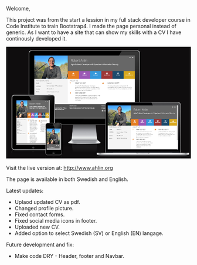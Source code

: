 Welcome,

This project was from the start a lession in my full stack developer course in Code Institute to train Bootstrap4. 
I made the page personal instead of generic. As I want to have a site that can show my skills with a CV I have continously developed it.

<img alt="Site Example" src="assets/images/site_example.png">


Visit the live version at: http://www.ahlin.org

The page is available in both Swedish and English.

Latest updates:
- Uplaod updated CV as pdf.
- Changed profile picture.
- Fixed contact forms.
- Fixed social media icons in footer.
- Uploaded new CV.
- Added option to select Swedish (SV) or English (EN) langage.

Future development and fix:  
- Make code DRY - Header, footer and Navbar.